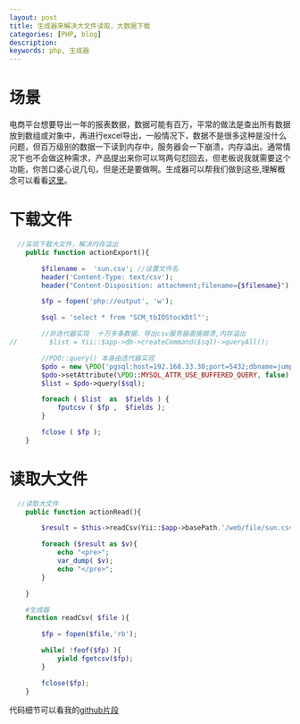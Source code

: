```yaml
---
layout: post
title: 生成器来解决大文件读取，大数据下载
categories: [PHP, blog]
description:
keywords: php, 生成器
---
```

<!--[TOC]-->

# 场景
电商平台想要导出一年的报表数据，数据可能有百万，平常的做法是查出所有数据放到数组或对象中，再进行excel导出，一般情况下，数据不是很多这种是没什么问题，但百万级别的数据一下读到内存中，服务器会一下崩溃，内存溢出。通常情况下也不会做这种需求，产品提出来你可以骂两句怼回去，但老板说我就需要这个功能，你苦口婆心说几句，但是还是要做啊。生成器可以帮我们做到这些,理解概念可以看看[这里](https://www.cnblogs.com/followyou/p/9291292.html)。

# 下载文件
```php
  //实现下载大文件，解决内存溢出
    public function actionExport(){

        $filename =  'sun.csv'; //设置文件名
        header('Content-Type: text/csv');
        header("Content-Disposition: attachment;filename={$filename}");

        $fp = fopen('php://output', 'w');

        $sql = 'select * from "SCM_tbIOStockDtl"';

        //非迭代器实现  十万多条数据，导出csv服务器直接崩溃,内存溢出
//        $list = Yii::$app->db->createCommand($sql)->queryAll();

        //PDO::query() 本身由迭代器实现
        $pdo = new \PDO('pgsql:host=192.168.33.30;port=5432;dbname=jump', 'postgres', '123456');
        $pdo->setAttribute(\PDO::MYSQL_ATTR_USE_BUFFERED_QUERY, false);
        $list = $pdo->query($sql);

        foreach ( $list  as  $fields ) {
            fputcsv ( $fp ,  $fields );
        }

        fclose ( $fp );
    }
```

# 读取大文件
```php
  //读取大文件
    public function actionRead(){

        $result = $this->readCsv(Yii::$app->basePath.'/web/file/sun.csv');

        foreach ($result as $v){
            echo "<pre>";
            var_dump( $v);
            echo "</pre>";
        }

    }

    #生成器
    function readCsv( $file ){

        $fp = fopen($file,'rb');

        while( !feof($fp) ){
            yield fgetcsv($fp);
        }

        fclose($fp);
    }
```

代码细节可以看我的[github片段](https://github.com/WalkingSun/Jump/blob/master/controllers/SiteController.php)
